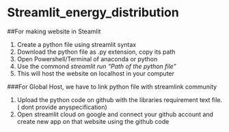 # Streamlit_energy_distribution

##For making website in Steamlit
1. Create a python file using streamlit syntax
2. Download the python file as .py extension, copy its path 
3. Open Powershell/Terminal of anaconda or python
4. Use the commond  _streamlit run “Path of the python file”_
5. This will host the website on localhost in your computer

###For Global Host, we have to link python file with streamlink community
   
1. Upload the python code on github with the libraries requirement text file. ( dont provide anyspecification)
2. Open streamlit cloud on google and connect your github account and create new app on that website using the github code
